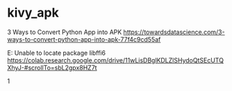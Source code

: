 # kivy_apk

3 Ways to Convert Python App into APK
https://towardsdatascience.com/3-ways-to-convert-python-app-into-apk-77f4c9cd55af


E: Unable to locate package libffi6
https://colab.research.google.com/drive/11wLisDBglKDLZlSHydoQtSEcUTQXhyJ-#scrollTo=sbL2gpx8HZ7t

1
